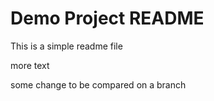 # Demo Project README

This is a simple readme file

more text

some change to be compared on a branch